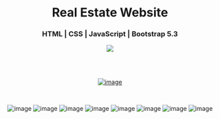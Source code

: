 <div align='center'>
  <h1>Real Estate Website</h1>
  <h3>HTML | CSS | JavaScript | Bootstrap 5.3</h3>
  <img src='https://img.shields.io/badge/fmfahath-white?logo=github&logoColor=black'/>
  
<br><br>

[![image](https://github.com/fmfahath/loginPage/assets/95971934/02c3c390-df06-41d4-940e-9c6c12bbcfa6)](https://fmfahath.github.io/bootstrap_realestate_website/index.html)

<br>

![image](https://github.com/fmfahath/bootstrap_realestate_website/assets/95971934/5fdaac8b-0ce6-4731-b647-efc4e1462816)
![image](https://github.com/fmfahath/bootstrap_realestate_website/assets/95971934/07576072-d8a1-4633-a5f7-197daa9f9fdd)
![image](https://github.com/fmfahath/bootstrap_realestate_website/assets/95971934/a51a4c3e-780a-47c2-91fe-f3d09d7c4536)
![image](https://github.com/fmfahath/bootstrap_realestate_website/assets/95971934/691cb969-b64f-4770-ac07-68331e88c1ed)
![image](https://github.com/fmfahath/bootstrap_realestate_website/assets/95971934/3d3133a8-6d78-44b5-a78f-bb7d59e458b8)
![image](https://github.com/fmfahath/bootstrap_realestate_website/assets/95971934/4858dda1-8772-46a0-b178-8231d1fcd8aa)
![image](https://github.com/fmfahath/bootstrap_realestate_website/assets/95971934/be1f9e50-f2df-4dd3-9784-e76aefab5690)
![image](https://github.com/fmfahath/bootstrap_realestate_website/assets/95971934/01f1a949-e6b5-43d7-a6b7-2e71f92ade00)








  
</div>
